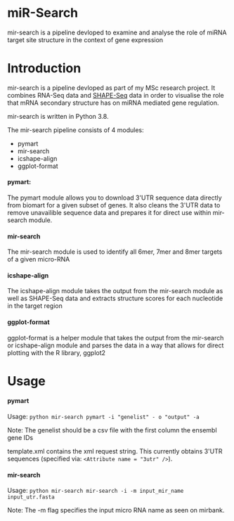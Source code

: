 # miR-Search

mir-search is a pipeline devloped to examine and analyse the role of miRNA target site structure in the context of gene expression

# Introduction

mir-search is a pipeline devloped as part of my MSc research project. It combines RNA-Seq data and [SHAPE-Seq](https://www.illumina.com/science/sequencing-method-explorer/kits-and-arrays/shape-seq.html) data in order to visualise the role that mRNA secondary structure has on miRNA mediated gene regulation.

mir-search is written in Python 3.8.

The mir-search pipeline consists of 4 modules:
- pymart
- mir-search
- icshape-align
- ggplot-format

#### pymart:
The pymart module allows you to download 3'UTR sequence data directly from biomart for a given subset of genes. It also cleans the 3'UTR data to remove unavailible sequence data and prepares it for direct use within mir-search module.

#### mir-search
The mir-search module is used to identify all 6mer, 7mer and 8mer targets of a given micro-RNA

#### icshape-align
The icshape-align module takes the output from the mir-search module as well as SHAPE-Seq data and extracts structure scores for each nucleotide in the target region

#### ggplot-format
ggplot-format is a helper module that takes the output from the mir-search or icshape-align module and parses the data in a way that allows for direct plotting with the R library, ggplot2


# Usage

#### pymart
    
Usage: `python mir-search pymart -i "genelist" - o "output" -a`

Note: The genelist should be a csv file with the first column the ensembl gene IDs

template.xml contains the xml request string. This currently obtains 3'UTR sequences (specified via: `<Attribute name = "3utr" />`).

#### mir-search

Usage: `python mir-search mir-search -i -m input_mir_name input_utr.fasta`

Note: The -m flag specifies the input micro RNA name as seen on mirbank.
